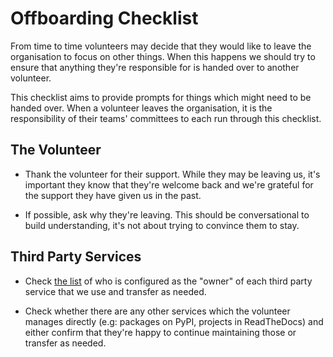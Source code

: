 # Offboarding Checklist

From time to time volunteers may decide that they would like to leave the
organisation to focus on other things. When this happens we should try to ensure
that anything they're responsible for is handed over to another volunteer.

This checklist aims to provide prompts for things which might need to be handed
over. When a volunteer leaves the organisation, it is the responsibility of
their teams' committees to each run through this checklist.

## The Volunteer

- Thank the volunteer for their support. While they may be leaving us, it's
  important they know that they're welcome back and we're grateful for the
  support they have given us in the past.

- If possible, ask why they're leaving. This should be conversational to build
  understanding, it's not about trying to convince them to stay.

## Third Party Services

- Check [the list][list-third-party-services] of who is configured as the
  "owner" of each third party service that we use and transfer as needed.

- Check whether there are any other services which the volunteer manages
  directly (e.g: packages on PyPI, projects in ReadTheDocs) and either confirm
  that they're happy to continue maintaining those or transfer as needed.

[list-third-party-services]: https://docs.google.com/spreadsheets/d/1uh8yfaMWfHd0MYgBx2PNkxYZZd4ZBv9NK9VD3hDt4GI/edit#gid=0
